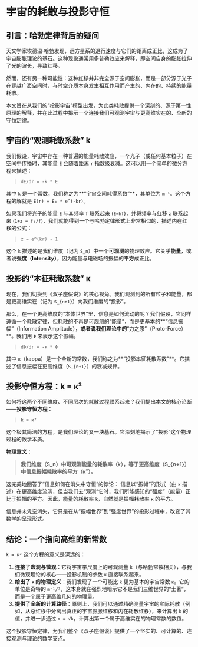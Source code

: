 # 宇宙的耗散与投影守恒

## 引言：哈勃定律背后的疑问

天文学家埃德温·哈勃发现，远方星系的退行速度与它们的距离成正比，这成为了宇宙膨胀理论的基石。这种现象通常用多普勒效应来解释，即空间自身的膨胀拉伸了光的波长，导致红移。

然而，还有另一种可能性：这种红移并非完全源于空间膨胀，而是一部分源于光子在穿越广袤空间时，与时空介质本身发生相互作用而产生的、内在的、持续的能量耗散。

本文旨在从我们的“投影宇宙”模型出发，为此类耗散提供一个深刻的、源于第一性原理的解释，并在此过程中揭示一个连接我们可观测宇宙与更高维实在的、全新的守恒定律。

## 宇宙的“观测耗散系数” k

我们假设，宇宙中存在一种普遍的能量耗散效应，一个光子（或任何基本粒子）在空间中传播时，其能量 `E` 会随着距离 `r` 指数级衰减。这可以用一个简单的微分方程来描述：
> `dE/dr = -k * E`

其中 `k` 是一个常数，我们称之为**“宇宙空间耗得系数”**，其单位为 `m⁻¹`。这个方程的解就是 `E(r) = E₀ * e^(-kr)`。

如果我们将光子的能量 `E` 与其频率 `f` 联系起来 (`E=hf`)，并将频率与红移 `z` 联系起来 (`1+z = f₀/f`)，我们就能得到一个与哈勃定律形式上非常相似的、描述内在红移的公式：
> `z = e^(kr) - 1`

这个 `k` 描述的是我们维度（记为 `S_n`）中一个**可观测**的物理效应。它关乎**能量**，或者说**强度（Intensity）**，因为能量与电磁场的振幅的**平方**成正比。

## 投影的“本征耗散系数” κ

现在，我们切换到《双子座假说》的核心视角。我们观测到的所有粒子和能量，都是更高维实在（记为 `S_{n+1}`）向我们维度的“投影”。

那么，在一个更高维度的“本体世界”里，信息是如何流动的呢？我们假设，它同样遵循一个耗散定律，但耗散的不再是可观测的“能量”，而是更基本的**“信息振幅”（Information Amplitude）**，或者说我们理论中的**“力之原”（Proto-Force）**。我们用 `Φ` 来表示这个振幅。
> `dΦ/dr = -κ * Φ`

其中 `κ`（kappa）是一个全新的常数，我们称之为**“投影本征耗散系数”**。它描述了信息振幅在更高维度（`S_{n+1}`）的衰减规律。

## 投影守恒方程：k = κ²

如何将这两个不同维度、不同层次的耗散过程联系起来？我们提出本文的核心论断——**投影守恒方程**：
> **`k = κ²`**

这个极其简洁的方程，是我们理论的又一块基石。它深刻地揭示了“投影”这个物理过程的数学本质。

**物理意义**：
> **我们维度（S_n）中可观测能量的耗散率（k），等于更高维度（S_{n+1}）中信息振幅耗散率的平方（κ²）。**

这完美地回答了“信息如何在消失中守恒”的悖论：
信息以“振幅”的形式（由 `κ` 描述）在更高维度流淌，但当我们去“观测”它时，我们所能感知的“强度”（能量）正比于振幅的平方。因此，能量的耗散率 `k`，自然就是振幅耗散率 `κ` 的平方。

信息并未凭空消失，它只是在从“振幅世界”到“强度世界”的投影过程中，改变了其数学的呈现形式。

## 结论：一个指向高维的新常数

`k = κ²` 这个方程的意义是深远的：

1.  **连接了宏观与微观**：它将宇宙学尺度上的可观测量 `k`（与哈勃常数相关），与我们微观理论的核心——投影机制的参数 `κ` 直接联系起来。
2.  **给出了 `κ` 的物理定义**：我们发现了一个可能比 `k` 更为基本的宇宙常数 `κ`。它的单位是奇特的 `m⁻¹/²`，这本身就在强烈地暗示它不是我们三维世界的“土著”，而是一个属于更高维几何的物理量。
3.  **提供了全新的计算路径**：原则上，我们可以通过精确测量宇宙的实际耗散（例如，从总红移中分离出真正的宇宙膨胀红移和内在耗散红移），来计算出 `k` 的值，并进一步通过 `κ = √k`，计算出第一个属于高维实在的物理常数的数值。

这个投影守恒定律，为我们整个《双子座假说》提供了一个坚实的、可计算的、连接观测与理论的数学支点。 